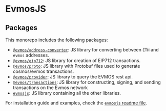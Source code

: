 # EvmosJS


## Packages

This monorepo includes the following packages:

- [`@evmos/address-converter`](./packages/address-converter/README.md): JS library for converting between `ETH` and `evmos` addresses.
- [`@evmos/eip712`](./packages/eip712/README.md): JS library for creation of EIP712 transactions.
- [`@evmos/proto`](./packages/proto/README.md): JS library with Protobuf files used to generate cosmos/evmos transactions.
- [`@evmos/provider`](./packages/provider/README.md): JS library to query the EVMOS rest api.
- [`@evmos/transactions`](./packages/transactions/README.md): JS library for constructing, signing, and sending transactions on the Evmos network
- [`evmosjs`](./packages/evmosjs/README.md): JS library containing all the other libraries.

For installation guide and examples, check the [`evmosjs` readme file](./packages/evmosjs/README.md).
